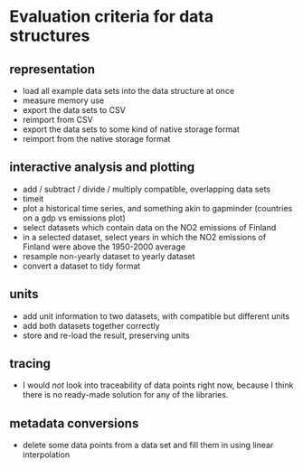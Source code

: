 # Evaluation criteria for data structures
## representation
* load all example data sets into the data structure at once
* measure memory use
* export the data sets to CSV
* reimport from CSV
* export the data sets to some kind of native storage format
* reimport from the native storage format

## interactive analysis and plotting
* add / subtract / divide / multiply compatible, overlapping data sets
* timeit
* plot a historical time series, and something akin to gapminder (countries on a gdp vs emissions plot)
* select datasets which contain data on the NO2 emissions of Finland
* in a selected dataset, select years in which the NO2 emissions of Finland were above the 1950-2000 average
* resample non-yearly dataset to yearly dataset
* convert a dataset to tidy format

## units
* add unit information to two datasets, with compatible but different units
* add both datasets together correctly
* store and re-load the result, preserving units

## tracing
* I would *not* look into traceability of data points right now, because I think there is no ready-made solution for any of the libraries.

## metadata conversions
* delete some data points from a data set and fill them in using linear interpolation
